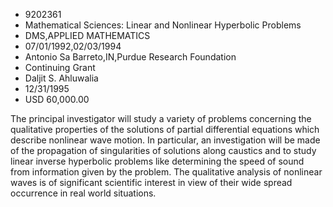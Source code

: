 
* 9202361
* Mathematical Sciences: Linear and Nonlinear Hyperbolic Problems
* DMS,APPLIED MATHEMATICS
* 07/01/1992,02/03/1994
* Antonio Sa Barreto,IN,Purdue Research Foundation
* Continuing Grant
* Daljit S. Ahluwalia
* 12/31/1995
* USD 60,000.00

The principal investigator will study a variety of problems concerning the
qualitative properties of the solutions of partial differential equations which
describe nonlinear wave motion. In particular, an investigation will be made of
the propagation of singularities of solutions along caustics and to study linear
inverse hyperbolic problems like determining the speed of sound from information
given by the problem. The qualitative analysis of nonlinear waves is of
significant scientific interest in view of their wide spread occurrence in real
world situations.
